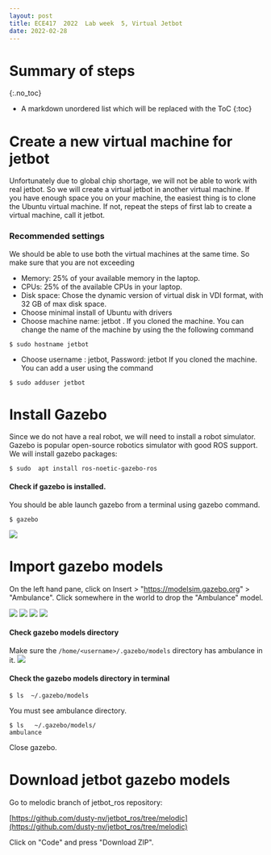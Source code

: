 ```yaml
---
layout: post
title: ECE417  2022  Lab week  5, Virtual Jetbot
date: 2022-02-28
---
```

# Summary of steps
{:.no_toc}

* A markdown unordered list which will be replaced with the ToC
{:toc}

# Create  a new  virtual  machine for  jetbot
Unfortunately  due to global  chip shortage, we will not be able to work  with  real jetbot. So we will  create  a   virtual jetbot in another virtual machine. If you have  enough space you  on your machine, the easiest   thing is to clone  the Ubuntu virtual machine.  If  not, repeat  the steps of first lab to create  a virtual machine, call  it jetbot.
### Recommended  settings
We  should  be  able to   use both the virtual machines  at  the   same   time. So  make sure that you  are not exceeding
   * Memory:  25% of your available memory in the laptop.
   * CPUs:  25% of the  available  CPUs  in  your laptop.
   * Disk space: Chose the   dynamic version of  virtual disk  in  VDI  format,  with  32  GB of max disk space.
   * Choose  minimal  install  of  Ubuntu  with   drivers
   *  Choose machine name: jetbot  . If  you  cloned  the machine. You can  change  the  name of the  machine  by using the the following command
   ```shellsession
   $ sudo hostname jetbot
   ```
   *  Choose username : jetbot, Password: jetbot
   If you cloned  the  machine. You  can add  a  user using  the  command
   ```shellsession
   $ sudo adduser jetbot
   ```

# Install Gazebo

Since we  do  not  have a  real robot,  we  will  need to install a  robot simulator. Gazebo is popular open-source robotics simulator with  good ROS support. We will install gazebo packages:

``` shellsession
$ sudo  apt install ros-noetic-gazebo-ros
```

####  Check if gazebo is installed. 

You   should be  able  launch  gazebo from a terminal using gazebo  command.

``` shellsession
$ gazebo
```

![](gazebo-screenshot.png)

# Import gazebo models

On the  left hand pane,  click on Insert >  "https://modelsim.gazebo.org"  >  "Ambulance".  Click  somewhere in the  world to drop the "Ambulance" model.

![](gazebo-insert-button.png)
![](gazebo-models-button.png)
![](gazebo-ambulance-button.png)
![](gazebo-ambulance-dropped.png)

#### Check gazebo models directory

Make sure the  `/home/<username>/.gazebo/models` directory has ambulance in  it.
![](gazebo-models-directory-created.png)

#### Check the gazebo models directory in terminal

``` shellsession
$ ls  ~/.gazebo/models
```

You must  see ambulance directory.
``` shellsession
$ ls   ~/.gazebo/models/
ambulance
```

Close gazebo.

#  Download jetbot  gazebo models

Go  to  melodic  branch  of jetbot_ros  repository:

[https://github.com/dusty-nv/jetbot_ros/tree/melodic](https://github.com/dusty-nv/jetbot_ros/tree/melodic)

Click on "Code" and press "Download ZIP".



